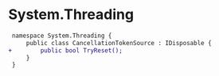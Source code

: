 # System.Threading

``` diff
 namespace System.Threading {
     public class CancellationTokenSource : IDisposable {
+        public bool TryReset();
     }
 }
```
